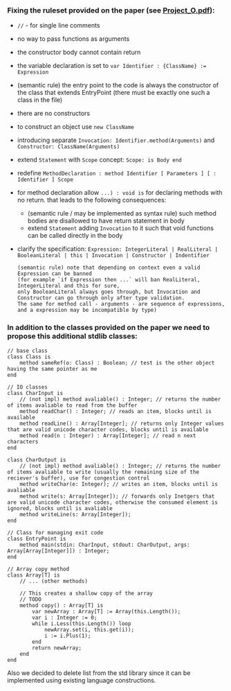 ### Fixing the ruleset provided on the paper (see [Project_O.pdf](/Project_O.pdf)):

- `//` - for single line comments
- no way to pass functions as arguments
- the constructor body cannot contain return
- the variable declaration is set to `var Identifier : {ClassName} := Expression`
- (semantic rule) the entry point to the code is always the constructor of the class that extends EntryPoint (there must be exactly one such a class in the file)
- there are no constructors
- to construct an object use `new ClassName`
- introducing separate `Invocation: Identifier.method(Arguments)` and `Constructor: ClassName(Arguments)`
- extend `Statement` with `Scope` concept: `Scope: is Body end`
- redefine `MethodDeclaration : method Identifier [ Parameters ] [ : Identifier ] Scope`
- for method declaration allow `...) : void is` for declaring methods with no return. that leads to the following consequences:
  - (semantic rule / may be implemented as syntax rule) such method bodies are disallowed to have return statement in body
  - extend `Statement` adding `Invocation` to it such that void functions can be called directly in the body
- clarify the specification: `Expression: IntegerLiteral | RealLiteral | BooleanLiteral | this | Invocation | Constructor | Indentifier`
      
      (semantic rule) note that depending on context even a valid Expression can be banned 
      (for example `if Expression then ...` will ban RealLiteral, IntegerLiteral and this for sure,
      only BooleanLiteral always goes through, but Invocation and Constructor can go through only after type validation.
      The same for method call - arguments - are sequence of expressions, and a expression may be incompatible by type)

### In addition to the classes provided on the paper we need to propose this additional stdlib classes:

```
// base class
class Class is
    method sameRef(o: Class) : Boolean; // test is the other object having the same pointer as me
end
```

```
// IO classes
class CharInput is
    // (not impl) method avaliable() : Integer; // returns the number of items avaliable to read from the buffer
    method readChar() : Integer; // reads an item, blocks until is available
    method readLine() : Array[Integer]; // returns only Integer values that are valid unicode character codes, blocks until is available
    method read(n : Integer) : Array[Integer]; // read n next characters
end

class CharOutput is
    // (not impl) method avaliable() : Integer; // returns the number of items avaliable to write (usually the remaining size of the reciever's buffer), use for congestion control
    method writeChar(e: Integer); // writes an item, blocks until is avaliable
    method write(s: Array[Integer]); // forwards only Inetgers that are valid unicode character codes, otherwise the consumed element is ignored, blocks until is avaliable
    method writeLine(s: Array[Integer]);
end
```

```
// Class for managing exit code
class EntryPoint is
    method main(stdin: CharInput, stdout: CharOutput, args: Array[Array[Integer]]) : Integer;
end
```

```
// Array copy method
class Array[T] is
    // ... (other methods)

    // This creates a shallow copy of the array
    // TODO
    method copy() : Array[T] is
    	var newArray : Array[T] := Array(this.Length());
    	var i : Integer := 0;
    	while i.Less(this.Length()) loop
        	newArray.set(i, this.get(i));
        	i := i.Plus(1);
    	end
	    return newArray;
    end
end
```

Also we decided to delete list from the std library since it can be implemented using existing language constructions.
